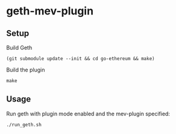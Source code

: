 # geth-mev-plugin

## Setup

Build Geth

`(git submodule update --init && cd go-ethereum && make)`

Build the plugin

`make`

## Usage

Run geth with plugin mode enabled and the mev-plugin specified:

`./run_geth.sh`
